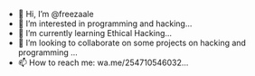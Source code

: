 - 👋 Hi, I’m @freezaale
- 👀 I’m interested in programming and hacking...
- 🌱 I’m currently learning Ethical Hacking...
- 💞️ I’m looking to collaborate on some projects on hacking and programming ...
- 📫 How to reach me: wa.me/254710546032...

<!---
freezaale/freezaale is a ✨ special ✨ repository because its `README.md` (this file) appears on your GitHub profile.
You can click the Preview link to take a look at your changes.
--->

